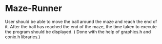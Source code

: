 # Maze-Runner
User should be able to move the ball around the maze and reach the end of it. After the ball has reached the end of the maze, the time taken to execute the program should be displayed. ( Done with the help of graphics.h and conio.h libraries.)
